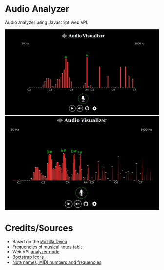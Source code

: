 # Audio Analyzer

Audio analyzer using Javascript web API.

<img src="screenshot_notes.png">
<img src="screenshot_raw.png">

# Credits/Sources

- Based on the [Mozilla Demo](http://mdn.github.io/webaudio-examples/voice-change-o-matic/)
- [Frequencies of musical notes table](https://pages.mtu.edu/~suits/notefreqs.html)
- Web API [analyzer node](https://developer.mozilla.org/en-US/docs/Web/API/AnalyserNode)
- [Bootstrap Icons](https://icons.getbootstrap.com/)
- [Note names, MIDI numbers and frequencies](http://newt.phys.unsw.edu.au/jw/notes.html)